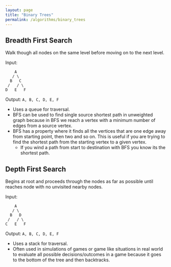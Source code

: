 ```yaml
---
layout: page
title: "Binary Trees"
permalink: /algorithms/binary_trees
---
```


## Breadth First Search

Walk though all nodes on the same level before moving on to the next level.

Input:

        A
       / \
      B   C
     /   / \
    D   E   F

Output: `A, B, C, D, E, F`

* Uses a queue for traversal.
* BFS can be used to find single source shortest path in unweighted graph because in BFS we reach a vertex with a minimum number of edges from a source vertex.
* BFS has a property where it finds all the vertices that are one edge away from starting point, then two and so on.  This is useful if you are trying to find the shortest path from the starting vertex to a given vertex.
  * If you wind a path from start to destination with BFS you know its the shortest path.


## Depth First Search

Begins at root and proceeds through the nodes as far as possible until reaches node with no unvisited nearby nodes.

Input:

        A
       / \
      B   D
     /   / \
    C   E   F

Output: `A, B, C, D, E, F`

* Uses a stack for traversal.
* Often used in simulations of games or game like situations in real world to evaluate all possible decisions/outcomes in a game because it goes to the bottom of the tree and then backtracks.
